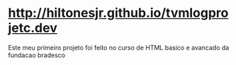 # http://hiltonesjr.github.io/tvmlogprojetc.dev
Este meu primeiro projeto foi feito no curso de HTML basico e avancado da fundacao bradesco
